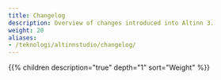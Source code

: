 ```yaml
---
title: Changelog
description: Overview of changes introduced into Altinn 3.
weight: 20
aliases:
- /teknologi/altinnstudio/changelog/
---
```


{{% children description="true" depth="1" sort="Weight" %}}